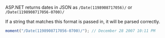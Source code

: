 ASP.NET returns dates in JSON as `/Date(1198908717056)/` or `/Date(1198908717056-0700)/`

If a string that matches this format is passed in, it will be parsed correctly.

```javascript
moment("/Date(1198908717056-0700)/"); // December 28 2007 10:11 PM
```
